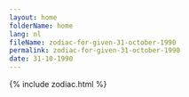 ```yaml
---
layout: home
folderName: home
lang: nl
fileName: zodiac-for-given-31-october-1990
permalink: zodiac-for-given-31-october-1990
date: 31-10-1990
---
```

{% include zodiac.html %}
